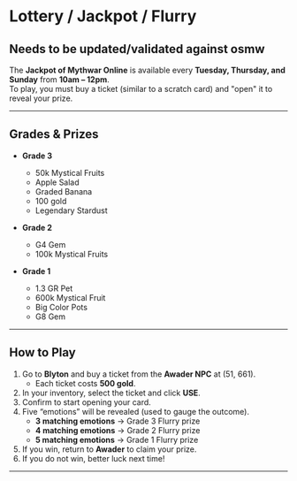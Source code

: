 # Lottery / Jackpot / Flurry

## Needs to be updated/validated against osmw


The **Jackpot of Mythwar Online** is available every **Tuesday, Thursday, and Sunday** from **10am – 12pm**.  
To play, you must buy a ticket (similar to a scratch card) and "open" it to reveal your prize.

---

## Grades & Prizes

- **Grade 3**
  - 50k Mystical Fruits
  - Apple Salad
  - Graded Banana
  - 100 gold
  - Legendary Stardust  

- **Grade 2**
  - G4 Gem
  - 100k Mystical Fruits  

- **Grade 1**
  - 1.3 GR Pet
  - 600k Mystical Fruit
  - Big Color Pots
  - G8 Gem  

---

## How to Play

1. Go to **Blyton** and buy a ticket from the **Awader NPC** at (51, 661).  
   - Each ticket costs **500 gold**.
2. In your inventory, select the ticket and click **USE**.  
3. Confirm to start opening your card.  
4. Five “emotions” will be revealed (used to gauge the outcome).  
   - **3 matching emotions** → Grade 3 Flurry prize  
   - **4 matching emotions** → Grade 2 Flurry prize  
   - **5 matching emotions** → Grade 1 Flurry prize  
5. If you win, return to **Awader** to claim your prize.
6. If you do not win, better luck next time!

---
